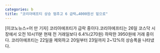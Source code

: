 ```yaml
---
categories: b
title: "코리아에프티 상승 멈추고 6 급락…4000원선 밑으로"
---
```

[이코노뉴스=어 만 기자] 코리아에프티가 급락 중이다.코리아에프티는 26일 코스닥 시장에서 오전 10시11분 현재 전 거래일보다 6.4%(270원) 하락한 3950원에 거래 중이다. 코리아에프티는 22일을 제외하고 20일부터 23일까지 2~12%의 상승폭을 나타냈다.